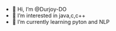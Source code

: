 - 👋 Hi, I’m @Durjoy-DO
- 👀 I’m interested in java,c,c++
- 🌱 I’m currently learning pyton and NLP

<!---
Durjoy-DO/Durjoy-DO is a ✨ special ✨ repository because its `README.md` (this file) appears on your GitHub profile.
You can click the Preview link to take a look at your changes.
--->
